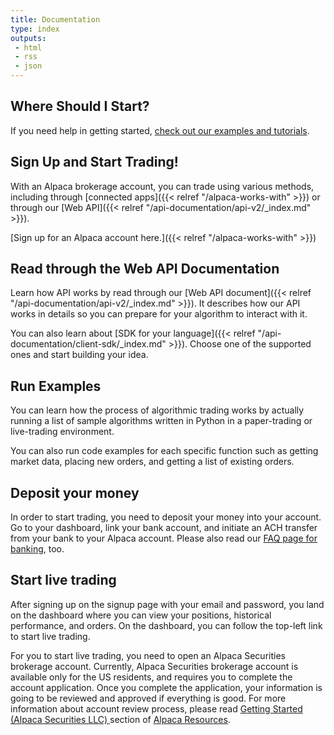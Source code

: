 ```yaml
---
title: Documentation
type: index
outputs:
 - html
 - rss
 - json
---
```


## Where Should I Start?

If you need help in getting started, [check out our examples and tutorials](/get-started-with-alpaca).

## Sign Up and Start Trading!

With an Alpaca brokerage account, you can trade using various methods, including through [connected apps]({{< relref "/alpaca-works-with" >}}) or through our [Web API]({{< relref "/api-documentation/api-v2/_index.md" >}}).

[Sign up for an Alpaca account here.]({{< relref "/alpaca-works-with" >}})

## Read through the Web API Documentation

Learn how API works by read through our [Web API document]({{< relref "/api-documentation/api-v2/_index.md" >}}). It
describes how our API works in details so you can prepare for your algorithm to interact with it.

You can also learn about [SDK for your language]({{< relref "/api-documentation/client-sdk/_index.md" >}}). Choose
one of the supported ones and start building your idea.

## Run Examples

You can learn how the process of algorithmic trading works by actually running a list of sample algorithms written in Python in a paper-trading or live-trading environment.

You can also run code examples for each specific function such as getting market data, placing new orders, and
getting a list of existing orders.

## Deposit your money

In order to start trading, you need to deposit your money into your account. Go to your dashboard, link your bank
account, and initiate an ACH transfer from your bank to your Alpaca account. Please also read our
[FAQ page for banking](https://alpaca.markets/learn/tag/banking/), too.

## Start live trading

After signing up on the signup page with your email and password, you land on the dashboard where you can view your
positions, historical performance, and orders. On the dashboard, you can follow the top-left link to start
live trading.

For you to start live trading, you need to open an Alpaca Securities brokerage account. Currently, Alpaca Securities
brokerage account is available only for the US residents, and requires you to complete the account application.
Once you complete the application, your information is going to be reviewed and approved if everything is good.
For more information about account review process, please read [Getting Started (Alpaca Securities LLC)
](https://alpaca.markets/learn/tag/getting-started-alpaca-securities/) section of [Alpaca Resources](https://alpaca.markets/learn/).

